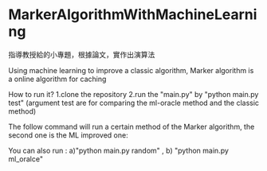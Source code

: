 # MarkerAlgorithmWithMachineLearning
指導教授給的小專題，根據論文，實作出演算法

Using machine learning to improve a classic algorithm, Marker algorithm is a online algorithm for caching

How to run it?
1.clone the repository 
2.run the "main.py" by "python main.py test" (argument test are for comparing the ml-oracle method and the classic method)


The follow command will run a certain method of the Marker algorithm, the second one is the ML improved one:

You can also run : a)"python main.py random" ,  b) "python main.py ml_oralce"
